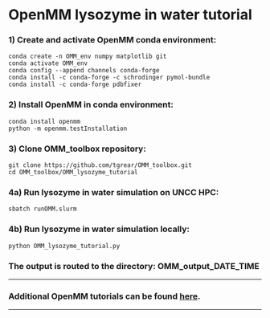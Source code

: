 # OpenMM lysozyme in water tutorial

### 1) Create and activate OpenMM conda environment:
    conda create -n OMM_env numpy matplotlib git
    conda activate OMM_env
    conda config --append channels conda-forge
    conda install -c conda-forge -c schrodinger pymol-bundle
    conda install -c conda-forge pdbfixer

### 2) Install OpenMM in conda environment:
    conda install openmm
    python -m openmm.testInstallation

### 3) Clone OMM_toolbox repository:
    git clone https://github.com/tgrear/OMM_toolbox.git
    cd OMM_toolbox/OMM_lysozyme_tutorial

### 4a) Run lysozyme in water simulation on UNCC HPC:
    sbatch runOMM.slurm

### 4b) Run lysozyme in water simulation locally:
    python OMM_lysozyme_tutorial.py
    
### The output is routed to the directory: OMM_output_DATE_TIME

---

### Additional OpenMM tutorials can be found [here](http://docs.openmm.org/latest/userguide/library/03_tutorials.html).

---
